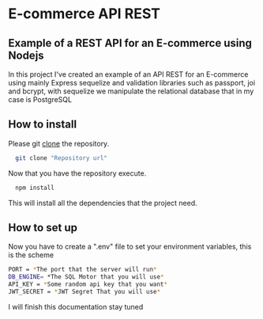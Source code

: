 
# E-commerce API REST 

## Example of a REST API for an E-commerce using Nodejs

In this project I've created an example of an API REST for an E-commerce using mainly Express sequelize and validation libraries such as passport, joi and bcrypt, with sequelize we manipulate the relational database that in my case is PostgreSQL



## How to install

Please git [clone](https://github.com/tiagoreez/ecommerce-api) the repository.

```bash
  git clone "Repository url"
```

Now that you have the repository execute.

```bash
  npm install
```

This will install all the dependencies that the project need.

## How to set up 

Now you have to create a ".env" file to set your environment variables, this is the scheme

```bash
PORT = *The port that the server will run* 
DB_ENGINE= *The SQL Motor that you will use*
API_KEY = *Some random api key that you want*
JWT_SECRET = *JWT Segret That you will use*
```

I will finish this documentation stay tuned
